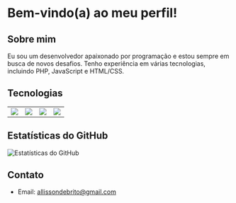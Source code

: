 # Bem-vindo(a) ao meu perfil!

## Sobre mim
Eu sou um desenvolvedor apaixonado por programação e estou sempre em busca de novos desafios. Tenho experiência em várias tecnologias, incluindo PHP, JavaScript e HTML/CSS.

## Tecnologias
<table>
  <tr>
    <td>
      <img src="https://img.shields.io/badge/HTML-239120?style=for-the-badge&logo=html5&logoColor=white"/>
    </td>
    <td>
      <img src="https://img.shields.io/badge/MySQL-005C84?style=for-the-badge&logo=mysql&logoColor=white"/>
    </td>
    <td>
      <img src="https://img.shields.io/badge/PHP-777BB4?style=for-the-badge&logo=php&logoColor=white"/>
    </td>
    <td>
      <img src="https://img.shields.io/badge/Laravel-FF2D20?style=for-the-badge&logo=laravel&logoColor=white"/>
    </td>
  </tr>
</table>


## Estatísticas do GitHub

![Estatísticas do GitHub](https://github-readme-stats.vercel.app/api?username=allissonaraujo&show_icons=true&theme=dark)

## Contato

- Email: allissondebrito@gmail.com
